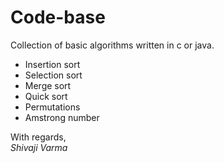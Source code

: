 Code-base
=========

Collection of basic algorithms written in c or java.

* Insertion sort  
* Selection sort  
* Merge sort  
* Quick sort  
* Permutations  
* Amstrong number

With regards,  
_Shivaji Varma_

